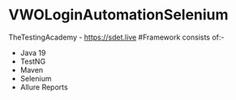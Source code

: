 # VWOLoginAutomationSelenium

TheTestingAcademy - https://sdet.live
#Framework consists of:-

- Java 19
- TestNG
- Maven
- Selenium
- Allure Reports
